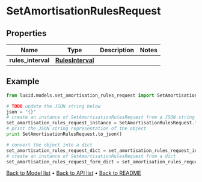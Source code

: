 # SetAmortisationRulesRequest


## Properties
Name | Type | Description | Notes
------------ | ------------- | ------------- | -------------
**rules_interval** | [**RulesInterval**](RulesInterval.md) |  | 

## Example

```python
from lusid.models.set_amortisation_rules_request import SetAmortisationRulesRequest

# TODO update the JSON string below
json = "{}"
# create an instance of SetAmortisationRulesRequest from a JSON string
set_amortisation_rules_request_instance = SetAmortisationRulesRequest.from_json(json)
# print the JSON string representation of the object
print SetAmortisationRulesRequest.to_json()

# convert the object into a dict
set_amortisation_rules_request_dict = set_amortisation_rules_request_instance.to_dict()
# create an instance of SetAmortisationRulesRequest from a dict
set_amortisation_rules_request_form_dict = set_amortisation_rules_request.from_dict(set_amortisation_rules_request_dict)
```
[Back to Model list](../README.md#documentation-for-models) &#8226; [Back to API list](../README.md#documentation-for-api-endpoints) &#8226; [Back to README](../README.md)


